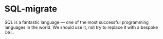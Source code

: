 # SQL-migrate

SQL is a fantastic language — one of the most successful programming languages in the world. We should use it, not try to replace it with a bespoke DSL. 

